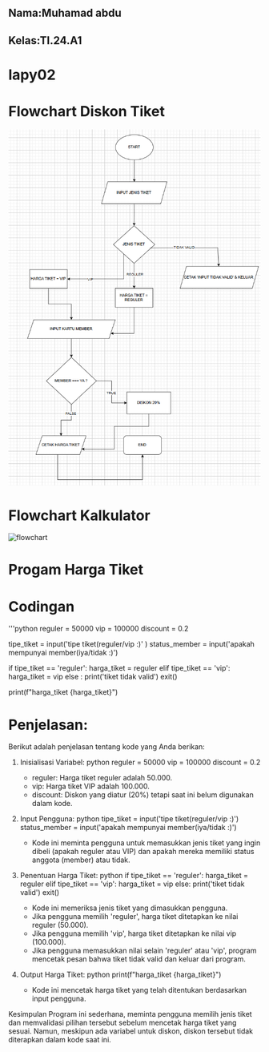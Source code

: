 ## Nama:Muhamad abdu
## Kelas:TI.24.A1
# lapy02

# Flowchart Diskon Tiket
![flowchart](flowcharttiket.png)

# Flowchart Kalkulator
![flowchart](   .png)






# Progam Harga Tiket
   # Codingan
'''python
reguler = 50000
vip = 100000
discount = 0.2

tipe_tiket = input('tipe tiket(reguler/vip :)' )
status_member = input('apakah mempunyai member(iya/tidak :)')

if tipe_tiket == 'reguler':
    harga_tiket = reguler
elif tipe_tiket == 'vip':
    harga_tiket = vip
else :
    print('tiket tidak valid')
    exit()

print(f"harga_tiket {harga_tiket}")

# Penjelasan:
Berikut adalah penjelasan tentang kode yang Anda berikan:

1. Inisialisasi Variabel:
   python
   reguler = 50000
   vip = 100000
   discount = 0.2
   
   - reguler: Harga tiket reguler adalah 50.000.
   - vip: Harga tiket VIP adalah 100.000.
   - discount: Diskon yang diatur (20%) tetapi saat ini belum digunakan dalam kode.

2. Input Pengguna:
   python
   tipe_tiket = input('tipe tiket(reguler/vip :)')
   status_member = input('apakah mempunyai member(iya/tidak :)')
   
   - Kode ini meminta pengguna untuk memasukkan jenis tiket yang ingin dibeli (apakah reguler atau VIP) dan apakah mereka memiliki status anggota (member) atau tidak.

3. Penentuan Harga Tiket:
   python
   if tipe_tiket == 'reguler':
       harga_tiket = reguler
   elif tipe_tiket == 'vip':
       harga_tiket = vip
   else:
       print('tiket tidak valid')
       exit()
   
   - Kode ini memeriksa jenis tiket yang dimasukkan pengguna.
   - Jika pengguna memilih 'reguler', harga tiket ditetapkan ke nilai reguler (50.000).
   - Jika pengguna memilih 'vip', harga tiket ditetapkan ke nilai vip (100.000).
   - Jika pengguna memasukkan nilai selain 'reguler' atau 'vip', program mencetak pesan bahwa tiket tidak valid dan keluar dari program.

4. Output Harga Tiket:
   python
   print(f"harga_tiket {harga_tiket}")
   
   - Kode ini mencetak harga tiket yang telah ditentukan berdasarkan input pengguna.

Kesimpulan
Program ini sederhana, meminta pengguna memilih jenis tiket dan memvalidasi pilihan tersebut sebelum mencetak harga tiket yang sesuai. Namun, meskipun ada variabel untuk diskon, diskon tersebut tidak diterapkan dalam kode saat ini.


